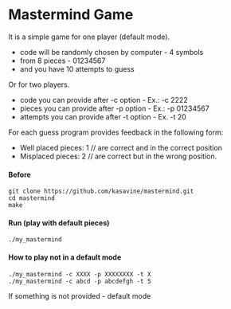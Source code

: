 # Mastermind Game

It is a simple game for one player (default mode).
- code will be randomly chosen by computer - 4 symbols
- from 8 pieces - 01234567
- and you have 10 attempts to guess

Or for two players.
- code you can provide after -c option - Ex.: -c 2222
- pieces you can provide after -p option - Ex.: -p 01234567
- attempts you can provide after -t option - Ex. -t 20

For each guess program provides feedback in the following form:
- Well placed pieces: 1   // are correct and in the correct position
- Misplaced pieces: 2   // are correct but in the wrong position.


#### Before
```
git clone https://github.com/kasavine/mastermind.git
cd mastermind
make
```

#### Run (play with default pieces)
`./my_mastermind`

#### How to play not in a default mode
```
./my_mastermind -c XXXX -p XXXXXXXX -t X
./my_mastermind -c abcd -p abcdefgh -t 5
```

If something is not provided - default mode